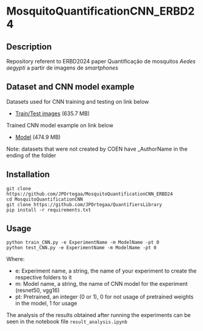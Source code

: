 ﻿# MosquitoQuantificationCNN_ERBD24

## Description
Repository referent to ERBD2024 paper Quantificação de mosquitos _Aedes aegypti_ a partir de imagens de _smartphones_

## Dataset and CNN model example
Datasets used for CNN training and testing on link below
* [Train/Test images](https://drive.google.com/file/d/1y5ruGnCb3G9-xhcAeGtTkcL3AT1p-N-d/view?usp=sharing) (635.7 MB)

Trained CNN model example on link below
* [Model](https://drive.google.com/file/d/1EKLwfQE5wG7MPkPSV-4JW_X4cetaLH4l/view?usp=sharing) (474.9 MB)

Note: datasets that were not created by COEN have _AuthorName in the ending of the folder

## Installation
```plaintext
git clone https://github.com/JPOrtegaa/MosquitoQuantificationCNN_ERBD24
cd MosquitoQuantificationCNN
git clone https://github.com/JPOrtegaa/QuantifiersLibrary
pip install -r requirements.txt
```

## Usage
```plaintext
python train_CNN.py -e ExperimentName -m ModelName -pt 0
python test_CNN.py -e ExperimentName -m ModelName -pt 0
```
Where:
* e: Experiment name, a string, the name of your experiment to create the respective folders to it
* m: Model name, a string, the name of CNN model for the experiment (resnet50, vgg16)
* pt: Pretrained, an integer (0 or 1), 0 for not usage of pretrained weights in the model, 1 for usage

The analysis of the results obtained after running the experiments can be seen in the notebook file ```result_analysis.ipynb```
